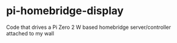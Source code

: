 # pi-homebridge-display
Code that drives a Pi Zero 2 W based homebridge server/controller attached to my wall
